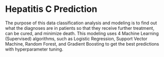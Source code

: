 # Hepatitis C Prediction
The purpose of this data classification analysis and modeling is to find out what the diagnoses are in patients so that they receive further treatment, can be cured, and minimize death. This modeling uses 4 Machine Learning (Supervised) algorithms, such as Logistic Regression, Support Vector Machine, Random Forest, and Gradient Boosting to get the best predictions with hyperparameter tuning.
